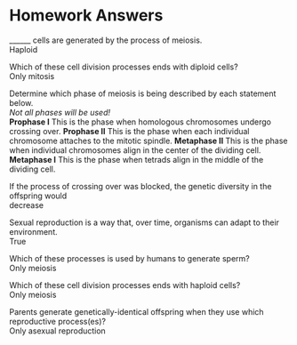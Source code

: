 # Homework Answers  

______ cells are generated by the process of meiosis.\
Haploid

Which of these cell division processes ends with diploid cells?\
Only mitosis

Determine which phase of meiosis is being described by each statement below.\
*Not all phases will be used!*\
**Prophase I**
This is the phase when homologous chromosomes undergo crossing over.
**Prophase II**
This is the phase when each individual chromosome attaches to the mitotic spindle.
**Metaphase II**
This is the phase when individual chromosomes align in the center of the dividing cell.
**Metaphase I**
This is the phase when tetrads align in the middle of the dividing cell.


If the process of crossing over was blocked, the genetic diversity in the offspring would\
decrease

Sexual reproduction is a way that, over time, organisms can adapt to their environment.\
True

Which of these processes is used by humans to generate sperm?\
Only meiosis

Which of these cell division processes ends with haploid cells?\
Only meiosis

Parents generate genetically-identical offspring when they use which reproductive process(es)?\
Only asexual reproduction